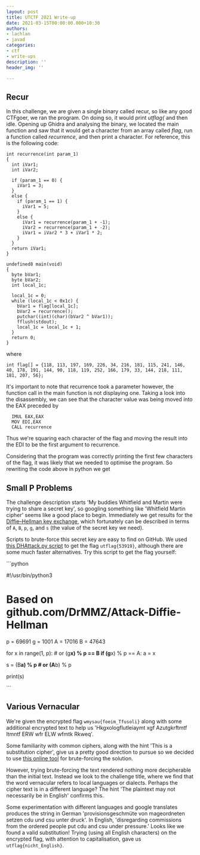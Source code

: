 ```yaml
---
layout: post
title: UTCTF 2021 Write-up
date: 2021-03-15T00:00:00.000+10:30
authors:
- lachlan
- javad
categories:
- ctf
- write-ups
description: ''
header_img: ''

---
```

## Recur

In this challenge, we are given a single binary called recur, so like any good CTFgoer, we ran the program. On doing so, it would print _utflag{_ and then idle. Opening up Ghidra and analysing the binary, we located the main function and saw that it would get a character from an array called _flag_, run a function called _recurrence_, and then print a character. For reference, this is the following code:

    int recurrence(int param_1)
    {
      int iVar1;
      int iVar2;
      
      if (param_1 == 0) {
        iVar1 = 3;
      }
      else {
        if (param_1 == 1) {
          iVar1 = 5;
        }
        else {
          iVar1 = recurrence(param_1 + -1);
          iVar2 = recurrence(param_1 + -2);
          iVar1 = iVar2 * 3 + iVar1 * 2;
        }
      }
      return iVar1;
    }
    
    undefined8 main(void)
    {
      byte bVar1;
      byte bVar2;
      int local_1c;
      
      local_1c = 0;
      while (local_1c < 0x1c) {
        bVar1 = flag[local_1c];
        bVar2 = recurrence();
        putchar((int)(char)(bVar2 ^ bVar1));
        fflush(stdout);
        local_1c = local_1c + 1;
      }
      return 0;
    }

where

    int flag[] = {118, 113, 197, 169, 226, 34, 216, 181, 115, 241, 146, 40, 178, 191, 144, 90, 118, 119, 252, 166, 179, 33, 144, 218, 111, 181, 207, 56};

It's important to note that recurrence took a parameter however, the function call in the main function is not displaying one. Taking a look into the disassembly, we can see that the character value was being moved into the EAX preceded by

      IMUL EAX,EAX
      MOV EDI,EAX
      CALL recurrence

Thus we're squaring each character of the flag and moving the result into the EDI to be the first argument to recurrence.

Considering that the program was correctly printing the first few characters of the flag, it was likely that we needed to optimise the program. So rewriting the code above in python we get

## Small P Problems

The challenge description starts 'My buddies Whitfield and Martin were trying to share a secret key', so googling something like 'Whitfield Martin cipher' seems like a good place to begin. Immediately we get results for the [Diffie–Hellman key exchange](https://en.wikipedia.org/wiki/Diffie%E2%80%93Hellman_key_exchange), which fortunately can be described in terms of `A`, `B`, `p`, `g`, and `s` (the value of the secret key we need).

Scripts to brute-force this secret key are easy to find on GitHub. We used [this DHAttack.py script](https://github.com/zhangpengpengpeng/Diffie-Hellman-Algorithm) to get the flag `utflag{53919}`, although there are some much faster alternatives. Try this script to get the flag yourself:

\`\`\`python

 #!/usr/bin/python3

# Based on github.com/DrMMZ/Attack-Diffie-Hellman

p = 69691
g = 1001
A = 17016
B = 47643

for x in range(1, p):  # or (g**x) % p == B
if (g**x) % p == A:
a = x

s = (B**a) % p  # or (A**b) % p

print(s) 

\`\`\`

## Various Vernacular

We're given the encrypted flag `wmysau{foeim_Tfusoli}` along with some additional encrypted text to help us 'Hkgxologflutleiaymt xgf Azutgkrftmtf ltmntf ERW wfr ELW wfmtk Rkweq'.

Some familiarity with common ciphers, along with the hint 'This is a substitution cipher', give us a pretty good direction to pursue so we decided to use [this online tool](https://www.boxentriq.com/code-breaking/cryptogram "Substitution Cipher Solver Tool") for brute-forcing the solution.

However, trying brute-forcing the text rendered nothing more decipherable than the initial text. Instead we look to the challenge title, where we find that the word vernacular refers to local languages or dialects. Perhaps the cipher text is in a different language? The hint 'The plaintext may not necessarily be in English' confirms this.

Some experimentation with different languages and google translates produces the string in German 'provisionsgeschmüte von mageordneten setzen cdu und csu unter druck'. In English, 'disregarding commissions from the ordered people put cdu and csu under pressure.' Looks like we found a valid substitution! Trying (using all English characters) on the encrypted flag, with attention to capitalisation, gave us `utflag{nicht_English}`.